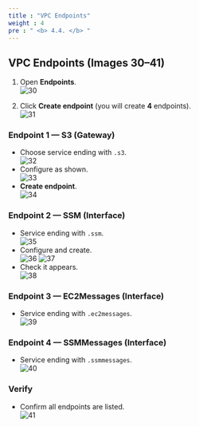 ```yaml
---
title : "VPC Endpoints"
weight : 4
pre : " <b> 4.4. </b> "
---
```


## VPC Endpoints (Images 30–41)

1) Open **Endpoints**.  
![30](/images/erp/30.png)

2) Click **Create endpoint** (you will create **4** endpoints).  
![31](/images/erp/31.png)

### Endpoint 1 — S3 (Gateway)
- Choose service ending with `.s3`.  
![32](/images/erp/32.png)
- Configure as shown.  
![33](/images/erp/33.png)
- **Create endpoint**.  
![34](/images/erp/34.png)

### Endpoint 2 — SSM (Interface)
- Service ending with `.ssm`.  
![35](/images/erp/35.png)
- Configure and create.  
![36](/images/erp/36.png)
![37](/images/erp/37.png)
- Check it appears.  
![38](/images/erp/38.png)

### Endpoint 3 — EC2Messages (Interface)
- Service ending with `.ec2messages`.  
![39](/images/erp/39.png)

### Endpoint 4 — SSMMessages (Interface)
- Service ending with `.ssmmessages`.  
![40](/images/erp/40.png)

### Verify
- Confirm all endpoints are listed.  
![41](/images/erp/41.png)
